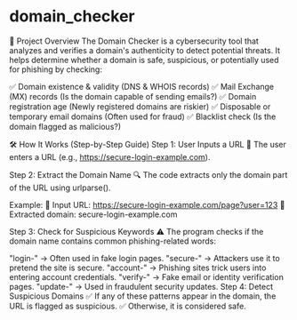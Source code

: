 # domain_checker
🚀 Project Overview
The Domain Checker is a cybersecurity tool that analyzes and verifies a domain's authenticity to detect potential threats. It helps determine whether a domain is safe, suspicious, or potentially used for phishing by checking:

✅ Domain existence & validity (DNS & WHOIS records)
✅ Mail Exchange (MX) records (Is the domain capable of sending emails?)
✅ Domain registration age (Newly registered domains are riskier)
✅ Disposable or temporary email domains (Often used for fraud)
✅ Blacklist check (Is the domain flagged as malicious?)

🛠 How It Works (Step-by-Step Guide)
Step 1: User Inputs a URL
📌 The user enters a URL (e.g., https://secure-login-example.com).

Step 2: Extract the Domain Name
🔍 The code extracts only the domain part of the URL using urlparse().

Example:
🔹 Input URL: https://secure-login-example.com/page?user=123
🔹 Extracted domain: secure-login-example.com

Step 3: Check for Suspicious Keywords
⚠️ The program checks if the domain name contains common phishing-related words:

"login-" → Often used in fake login pages.
"secure-" → Attackers use it to pretend the site is secure.
"account-" → Phishing sites trick users into entering account credentials.
"verify-" → Fake email or identity verification pages.
"update-" → Used in fraudulent security updates.
Step 4: Detect Suspicious Domains
✅ If any of these patterns appear in the domain, the URL is flagged as suspicious.
✅ Otherwise, it is considered safe.

